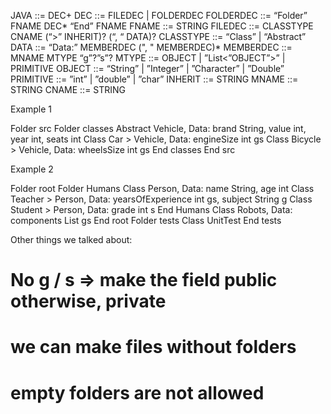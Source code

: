 JAVA ::= DEC+
DEC ::= FILEDEC | FOLDERDEC
FOLDERDEC ::= “Folder” FNAME DEC* “End” FNAME
FNAME ::= STRING
FILEDEC ::= CLASSTYPE CNAME (“>” INHERIT)? (“, “ DATA)?
CLASSTYPE ::= “Class” | “Abstract”
DATA ::= “Data:” MEMBERDEC (", " MEMBERDEC)*
MEMBERDEC ::=  MNAME MTYPE “g”?”s”?
MTYPE ::= OBJECT | ”List<”OBJECT”>” | PRIMITIVE
OBJECT ::= “String” | ”Integer” | ”Character” | ”Double”
PRIMITIVE ::= ”int” | ”double” | ”char”
INHERIT ::= STRING
MNAME ::= STRING
CNAME ::= STRING


Example 1

Folder src
    Folder classes
        Abstract Vehicle, Data: brand String, value int, year int, seats int
        Class Car > Vehicle, Data: engineSize int gs
        Class Bicycle > Vehicle, Data: wheelsSize int gs
    End classes
End src


Example 2

Folder root
    Folder Humans
        Class Person, Data: name String, age int
        Class Teacher > Person, Data: yearsOfExperience int gs, subject String g
        Class Student > Person, Data: grade int s
    End Humans
    Class Robots, Data: components List<String> gs
End root
Folder tests
    Class UnitTest
End tests

Other things we talked about:
# No g / s  => make the field public otherwise, private
# we can make files without folders 
# empty folders are not allowed


